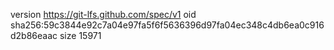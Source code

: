 version https://git-lfs.github.com/spec/v1
oid sha256:59c3844e92c7a04e97fa5f6f5636396d97fa04ec348c4db6ea0c916d2b86eaac
size 15971
